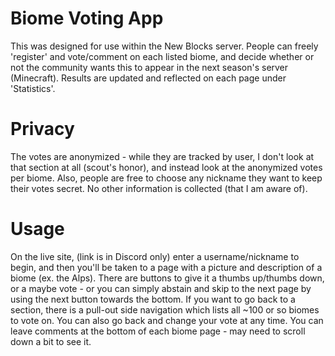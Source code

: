 # Biome Voting App

This was designed for use within the New Blocks server.  People can freely 'register' and vote/comment on each listed biome, and decide whether or not the community wants this to appear in the next season's server (Minecraft).  Results are updated and reflected on each page under 'Statistics'.

# Privacy
The votes are anonymized - while they are tracked by user, I don't look at that section at all (scout's honor), and instead look at the anonymized votes per biome.  Also, people are free to choose any nickname they want to keep their votes secret.  No other information is collected (that I am aware of).

# Usage
On the live site, (link is in Discord only) enter a username/nickname to begin, and then you'll be taken to a page with a picture and description of a biome (ex. the Alps).  There are buttons to give it a thumbs up/thumbs down, or a maybe vote - or you can simply abstain and skip to the next page by using the next button towards the bottom.  If you want to go back to a section, there is a pull-out side navigation which lists all ~100 or so biomes to vote on.  You can also go back and change your vote at any time.  You can leave comments at the bottom of each biome page - may need to scroll down a bit to see it.
